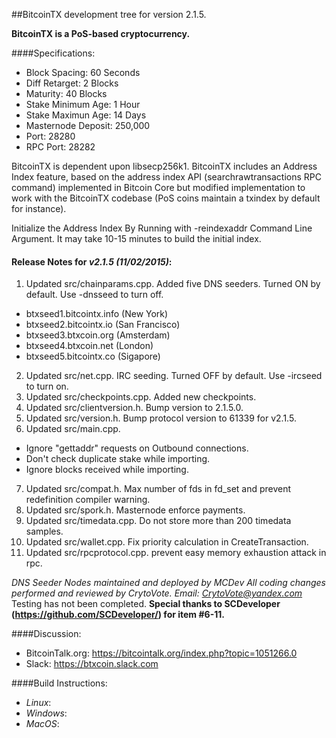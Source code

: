 
##BitcoinTX development tree for version 2.1.5.

**BitcoinTX is a PoS-based cryptocurrency.**

####Specifications:

* Block Spacing: 60 Seconds
* Diff Retarget: 2 Blocks
* Maturity: 40 Blocks
* Stake Minimum Age: 1 Hour
* Stake Maximun Age: 14 Days
* Masternode Deposit: 250,000
* Port: 28280
* RPC Port: 28282

BitcoinTX is dependent upon libsecp256k1.  BitcoinTX includes an Address Index feature, based on the address index API (searchrawtransactions RPC command) implemented in Bitcoin Core but modified implementation to work with the BitcoinTX codebase (PoS coins maintain a txindex by default for instance).

Initialize the Address Index By Running with -reindexaddr Command Line Argument.  It may take 10-15 minutes to build the initial index.

#### Release Notes for *v2.1.5 (11/02/2015)*:
1. Updated src/chainparams.cpp. Added five DNS seeders. Turned ON by default.  Use -dnsseed to turn off.
  * btxseed1.bitcointx.info (New York)
  * btxseed2.bitcointx.io (San Francisco)
  * btxseed3.btxcoin.org (Amsterdam)
  * btxseed4.btxcoin.net (London)
  * btxseed5.bitcointx.co (Sigapore)
2. Updated src/net.cpp. IRC seeding. Turned OFF by default.  Use -ircseed to turn on.
3. Updated src/checkpoints.cpp.  Added new checkpoints.
4. Updated src/clientversion.h. Bump version to 2.1.5.0.
5. Updated src/version.h. Bump protocol version to 61339 for v2.1.5. 
6. Updated src/main.cpp. 
  * Ignore "gettaddr" requests on Outbound connections.
  * Don't check duplicate stake while importing. 
  * Ignore blocks received while importing.
7. Updated src/compat.h. Max number of fds in fd_set and prevent redefinition compiler warning.
8. Updated src/spork.h. Masternode enforce payments.
9. Updated src/timedata.cpp. Do not store more than 200 timedata samples.
10. Updated src/wallet.cpp. Fix priority calculation in CreateTransaction.
11. Updated src/rpcprotocol.cpp. prevent easy memory exhaustion attack in rpc. 

*DNS Seeder Nodes maintained and deployed by MCDev*
*All coding changes performed and reviewed by CrytoVote. Email: CrytoVote@yandex.com*
Testing has not been completed.
**Special thanks to SCDeveloper (https://github.com/SCDeveloper/) for item #6-11.**  

####Discussion:
* BitcoinTalk.org: https://bitcointalk.org/index.php?topic=1051266.0
* Slack: https://btxcoin.slack.com

####Build Instructions:
* *Linux*:  
* *Windows*:  
* *MacOS*:  

